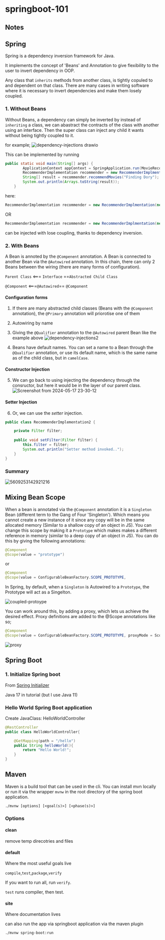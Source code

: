 # springboot-101

## Notes


## Spring

Spring is a dependency inversion framework for Java.

It implements the concept of 'Beans' and Annotation to give flexibility to the user to invert dependency in OOP.

Any class that ```inherits``` methods from another class, is tightly copuled to and dependent on that class. There are many cases in writing software where it is necessary to invert dependencies and make them losely coupled.

### 1. Without Beans

Without Beans, a dependency can simply be inverted by instead of ```inheriting``` a class, we can abastract the contracts of the class with another using an interface. Then the super class can inject any child it wants without being tightly coupled to it.

for example;
![dependency-injections drawio](https://github.com/shenuka-jayasinghe/springboot-101/assets/137282472/8566600f-1898-4f58-b861-624540b73503)

This can be implemented by running 
```java
public static void main(String[] args) {
		ApplicationContext appContext = SpringApplication.run(MovieRecommenderSystemApplication.class, args);
		RecommenderImplementation recommender = new RecommenderImplmentation(new CollaborativeFilter);
		String[] result = recommender.recommendMovies("Finding Dory");
		System.out.println(Arrays.toString(result));
	}
```

here:
```java
RecommenderImplementation recommender = new RecommenderImplmentation(new CollaborativeFilter);
```
OR
```java
RecommenderImplementation recommender = new RecommenderImplmentation(new ContentBasedFilter);
```
can be injected with lose coupling, thanks to dependency inversion.

### 2. With Beans

A Bean is annoted by the ```@Compenent``` annotation. A Bean is connected to another Bean via the ```@Autowired``` annotation. In this chain, there can only 2 Beans between the wiring (there are many forms of configuration).

```Parent Class``` <=== ```Interface``` ==```Abstracted Child Class```

```@Component``` <===```@Autowired```== ```@Component```



#### Configuration forms
1. If there are many abstracted child classes (Beans with the ```@Component``` annotation), the ```@Primary``` annotation will priorotise one of them
2. Autowiring by name
3. Giving the ```@Qualifier``` annotation to the ```@Autowired``` parent Bean like the example above
![dependency-injections2](https://github.com/shenuka-jayasinghe/springboot-101/assets/137282472/24a3dafb-7330-4dd1-ad1f-581b4be32c92)

4. Beans have default names. You can set a name to a Bean through the ```@Qualifier``` annotation, or use its default name, which is the same name as of the child class, but in ```camelCase```.

#### Constructor Injection

5. We can go back to using injecting the dependency through the consructor, but here it would be in the layer of our parent class.
![Screenshot from 2024-05-17 23-30-12](https://github.com/shenuka-jayasinghe/springboot-101/assets/137282472/1d0ef068-a9bf-46bb-9818-3d66394e584a)

#### Setter Injection

6. Or, we can use the _setter_ injection.


```Java
public class RecommenderImplementation2 {

	private Filter filter;
	
    public void setFilter(Filter filter) {
        this.filter = filter;
        System.out.println("Setter method invoked..");
    }
}
```
### Summary
![5609253142921216](https://github.com/shenuka-jayasinghe/springboot-101/assets/137282472/f0933824-0ad1-4109-a0e0-11f82b86a65c)


## Mixing Bean Scope

When a bean is annotated via the ```@Component``` annotation it is a ```Singleton``` Bean (different term to the Gang of Four 'Singleton'). Which means you cannot create a new instance of it since any copy will be in the same allocated memory (Similar to a shallow copy of an object in JS). You can change this scope by making it a ```Prototype``` which makes makes a different reference in memory (similar to a deep copy of an object in JS). You can do this by giving the following annotations:
```Java
@Component
@Scope(value = "prototype")
```
or
```Java
@Component
@Scope(value = ConfigurableBeanFactory.SCOPE_PROTOTYPE,
```
In Spring, by default, when a ```Singleton``` is Autowired to a ```Prototype```, the Prototype will act as a Singelton.

![coupled-protoype](https://github.com/shenuka-jayasinghe/springboot-101/assets/137282472/4db47dae-9d1c-4d32-81e9-80b3084ae83c)

You can work around this, by adding a proxy, which lets us achieve the desired effect. Proxy definitions are added to the @Scope annotations like so;
```Java
@Component
@Scope(value = ConfigurableBeanFactory.SCOPE_PROTOTYPE, proxyMode = ScopedProxyMode.TARGET_CLASS)
```

![proxy](https://github.com/shenuka-jayasinghe/springboot-101/assets/137282472/f99416b0-7c57-47ab-b683-93b81debb2a0)



## Spring Boot


### 1. Initialize Spring boot

From [Spring Initializer](start.spring.io)

Java 17 in tutorial (but I use Java 11)

### Hello World Spring Boot application

Create JavaClass: HelloWorldController

```Java
@RestController
public class HelloWorldController{

    @GetMapping(path = "/hello")
    public String helloWorld(){
        return "Hello World!";
    }
}

```

## Maven 

Maven is a build tool that can be used in the cli. You can install mvn locally or run it via the wrapper ```mvnw``` in the root directory of the spring boot application.

```
./mvnw [options] [<goal(s)>] [<phase(s)>]
```

### Options

#### clean

remove temp direcotries and files

#### default

Where the most useful goals live

```compile```,```test```,```package```,```verify```

If you want to run all, run ```verify```.

```test``` runs compiler, then test.

#### site

Where documentation lives


can also run the app via springboot application via the maven plugin
```
./mvnw spring-boot:run
```
